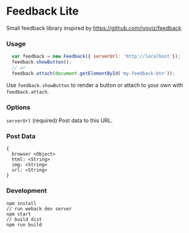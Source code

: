 Feedback Lite
========

Small feedback library inspired by https://github.com/ivoviz/feedback

### Usage

```js
  var feedback = new Feedback({ serverUrl: 'http://localhost'});
  feedback.showButton();
  // or
  feedback.attach(document.getElementById('my-feedback-btn'));
```

Use `feedback.showButton` to render a button or attach to your own with `feedback.attach`.


### Options

`serverUrl` (required) Post data to this URL.


### Post Data

```
{
  browser <Object>
  html: <String>
  img: <String>
  url: <String>
}
```

### Development

```
npm install
// run weback dev server
npm start
// build dist
npm run build
```
